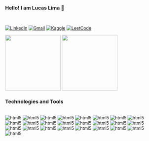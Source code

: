  ### Hello! I am Lucas Lima 👋
 <br>

[![LinkedIn](https://img.shields.io/badge/LinkedIn-0077B5?style=for-the-badge&logo=linkedin&logoColor=white )](https://www.linkedin.com/in/lucaslima25)
[![Gmail](https://img.shields.io/badge/Gmail-D14836?style=for-the-badge&logo=gmail&logoColor=white)](mailto:lucas.silva1037@gmail.com)
[![Kaggle](https://img.shields.io/badge/Kaggle-20BEFF?style=for-the-badge&logo=Kaggle&logoColor=white)](https://www.kaggle.com/lucasl37)
[![LeetCode](https://img.shields.io/badge/-LeetCode-FFA116?style=for-the-badge&logo=LeetCode&logoColor=black)](https://leetcode.com/lucasll37/)

<div>
<img height="180em" src="https://github-readme-stats.vercel.app/api?username=lucasll37&show_icons=true&theme=dracula" />
 <img height="180em" src="https://github-readme-stats.vercel.app/api/top-langs/?username=lucasll37&layout=compact&theme=dracula" />
</div>

### Technologies and Tools
<div style="display: inline_block"><br/>
<img align="center " alt="html5" src="https://img.shields.io/badge/Python-3776AB?style=for-the-badge&logo=python&logoColor=white" />
<img align="center " alt="html5" src="https://img.shields.io/badge/TypeScript-007ACC?style=for-the-badge&logo=typescript&logoColor=white" />
<img align="center " alt="html5" src="https://img.shields.io/badge/C%2B%2B-00599C?style=for-the-badge&logo=c%2B%2B&logoColor=white" />
<img align="center " alt="html5" src="https://img.shields.io/badge/C-00599C?style=for-the-badge&logo=c&logoColor=white" />
<img align="center " alt="html5" src="https://img.shields.io/badge/CSS3-1572B6?style=for-the-badge&logo=css3&logoColor=white" />
<img align="center " alt="html5" src="https://img.shields.io/badge/HTML5-E34F26?style=for-the-badge&logo=html5&logoColor=white" />
<img align="center " alt="html5" src="https://img.shields.io/badge/Node.js-43853D?style=for-the-badge&logo=node.js&logoColor=white" />
<img align="center " alt="html5" src="https://img.shields.io/badge/JavaScript-F7DF1E?style=for-the-badge&logo=javascript&logoColor=black" />
<img align="center " alt="html5" src="https://img.shields.io/badge/Markdown-000000?style=for-the-badge&logo=markdown&logoColor=white" />
<img align="center " alt="html5" src="https://img.shields.io/badge/Express.js-404D59?style=for-the-badge  " />
<img align="center " alt="html5" src="https://img.shields.io/badge/Vue.js-35495E?style=for-the-badge&logo=vue.js&logoColor=4FC08D" />
<img align="center " alt="html5" src="https://img.shields.io/badge/Amazon_AWS-232F3E?style=for-the-badge&logo=amazon-aws&logoColor=white" />
<img align="center " alt="html5" src="https://img.shields.io/badge/TensorFlow-FF6F00?style=for-the-badge&logo=tensorflow&logoColor=white" />
<img align="center " alt="html5" src="https://img.shields.io/badge/Overleaf-47A141?style=for-the-badge&logo=Overleaf&logoColor=white" />
<img align="center " alt="html5" src="https://img.shields.io/badge/GIT-E44C30?style=for-the-badge&logo=git&logoColor=white" />
<img align="center " alt="html5" src="https://img.shields.io/badge/Jira-0052CC?style=for-the-badge&logo=Jira&logoColor=white" />
<img align="center " alt="html5" src="https://img.shields.io/badge/Jenkins-D24939?style=for-the-badge&logo=Jenkins&logoColor=white" />
<img align="center " alt="html5" src="https://img.shields.io/badge/Raspberry%20Pi-A22846?style=for-the-badge&logo=Raspberry%20Pi&logoColor=white"/>
<img align="center " alt="html5" src="https://img.shields.io/badge/Kali_Linux-557C94?style=for-the-badge&logo=kali-linux&logoColor=white" />
<img align="center " alt="html5" src="https://img.shields.io/badge/Ubuntu-E95420?style=for-the-badge&logo=ubuntu&logoColor=white" />
<img align="center " alt="html5" src="https://img.shields.io/badge/eslint-3A33D1?style=for-the-badge&logo=eslint&logoColor=white" />
<img align="center " alt="html5" src="https://img.shields.io/badge/prettier-1A2C34?style=for-the-badge&logo=prettier&logoColor=F7BA3E" />
<img align="center " alt="html5" src="https://img.shields.io/badge/MySQL-005C84?style=for-the-badge&logo=mysql&logoColor=white" />
<img align="center " alt="html5" src="https://img.shields.io/badge/MongoDB-4EA94B?style=for-the-badge&logo=mongodb&logoColor=white" />
<img align="center " alt="html5" src="https://img.shields.io/badge/redis-%23DD0031.svg?&style=for-the-badge&logo=redis&logoColor=white" />
</div><br>
